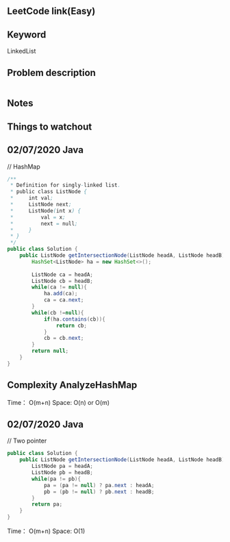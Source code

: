 ## LeetCode link(Easy)


## Keyword
LinkedList

## Problem description
```

```



## Notes


## Things to watchout

## 02/07/2020 Java
// HashMap
```java
/**
 * Definition for singly-linked list.
 * public class ListNode {
 *     int val;
 *     ListNode next;
 *     ListNode(int x) {
 *         val = x;
 *         next = null;
 *     }
 * }
 */
public class Solution {
    public ListNode getIntersectionNode(ListNode headA, ListNode headB) {
        HashSet<ListNode> ha = new HashSet<>();
        
        ListNode ca = headA;
        ListNode cb = headB;
        while(ca != null){
            ha.add(ca);
            ca = ca.next;
        }
        while(cb !=null){
            if(ha.contains(cb)){
                return cb;
            }
            cb = cb.next;
        }
        return null;
    }
}

```
## Complexity AnalyzeHashMap
Time： O(m+n)
Space: O(n) or O(m)

## 02/07/2020 Java
// Two pointer
```java
public class Solution {
    public ListNode getIntersectionNode(ListNode headA, ListNode headB) {
        ListNode pa = headA;
        ListNode pb = headB;
        while(pa != pb){
            pa = (pa != null) ? pa.next : headA;
            pb = (pb != null) ? pb.next : headB;
        }
        return pa;
    }
}
```
Time： O(m+n)
Space: O(1)

